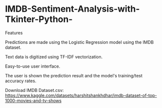 # IMDB-Sentiment-Analysis-with-Tkinter-Python-
Features

Predictions are made using the Logistic Regression model using the IMDB dataset.

Text data is digitized using TF-IDF vectorization.

Easy-to-use user interface.

The user is shown the prediction result and the model's training/test accuracy rates.

Download IMDB Dataset.csv: https://www.kaggle.com/datasets/harshitshankhdhar/imdb-dataset-of-top-1000-movies-and-tv-shows
